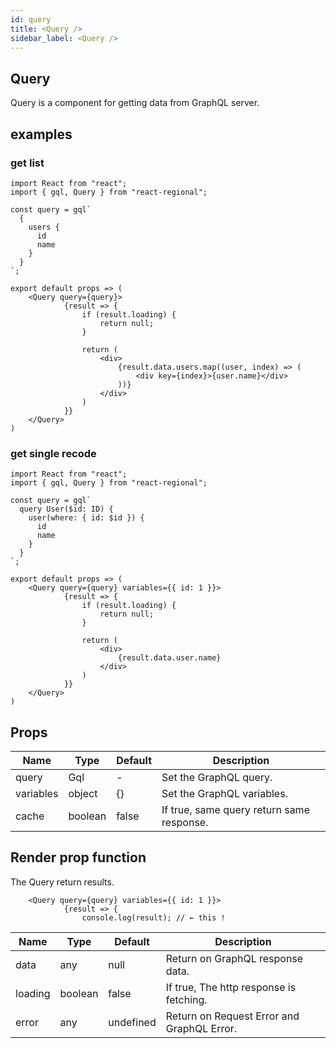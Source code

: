 ```yaml
---
id: query
title: <Query />
sidebar_label: <Query />
---
```


## Query

Query is a component for getting data from GraphQL server.

## examples

### get list

```:js
import React from "react";
import { gql, Query } from "react-regional";

const query = gql`
  {
    users {
      id
      name
    }
  }
`;

export default props => (
    <Query query={query}>
            {result => {
                if (result.loading) {
                    return null;
                }

                return (
                    <div>
                        {result.data.users.map((user, index) => (
                            <div key={index}>{user.name}</div>
                        ))}
                    </div>
                )
            }}
    </Query>
)
```


### get single recode

```:js
import React from "react";
import { gql, Query } from "react-regional";

const query = gql`
  query User($id: ID) {
    user(where: { id: $id }) {
      id
      name
    }
  }
`;

export default props => (
    <Query query={query} variables={{ id: 1 }}>
            {result => {
                if (result.loading) {
                    return null;
                }

                return (
                    <div>
                        {result.data.user.name}
                    </div>
                )
            }}
    </Query>
)
```


## Props

| Name | Type | Default | Description |
----|----|----|---- 
| query | Gql | - | Set the GraphQL query. |
| variables | object | {} | Set the GraphQL variables. |
| cache | boolean | false | If true, same query return same response. |

## Render prop function

The Query return results.

```:js
    <Query query={query} variables={{ id: 1 }}>
            {result => {
                console.log(result); // ← this !
```

| Name | Type | Default | Description |
----|----|----|---- 
| data | any | null | Return on GraphQL response data. |
| loading | boolean | false | If true, The http response is fetching. |
| error | any | undefined | Return on Request Error and GraphQL Error.  |
